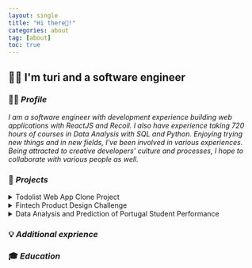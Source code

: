 ```yaml
---
layout: single
title: "Hi there👋!"
categories: about
tag: [about]
toc: true
---
```


## 👩‍💻 I'm turi and a software engineer

### 🙋‍♀️ _Profile_

<i>I am a software engineer with development experience building web applications with ReactJS and Recoil. I also have experience taking 720 hours of courses in Data Analysis with SQL and Python. Enjoying trying new things and in new fields, I've been involved in various experiences. Being attracted to creative developers' culture and processes, I hope to collaborate with various people as well.</i>

### 🚀 _Projects_

<details>
      <summary>Todolist Web App Clone Project</summary> 
      <i>December 2021 - Present</i>
      <br>
      <img src="about/images/2022-07-27-first/todo clone.gif"> <br>
      <i>▪ Developed front-end user experience using React JS, Recoil, Material UI, and REST APIs<br>
      ▪ Built app with React and while managing State through Asynchronous Recoil Atom<br>
      ▪ Analyzed the target application's structure to clone<br></i> <br>
</details>
<details>
      <summary>Fintech Product Design Challenge</summary>
      <i>June 2021 - August 2021</i>
      <br>
      <i>▪ Designed an idea, showing investment information and the correlation between social network service analysis and stock price<br>
      ▪ Had interviews with 10 target users and conducted paper research on 100 potential customers<br>
      ▪ Selected final 15 teams and won $1,000 budget for Toaster service idea<br></i> <br>
</details>
<details>
      <summary>Data Analysis and Prediction of Portugal Student Performance</summary>
      <i>October 2021 - November 2021</i>
      <br>
      <i>▪ Analyzed to identify the main variables that affect the students' final grades and find better combinations of variables<br>
      ▪ Used machine learning with Random Forest Model of scikit-learn in Python<br>
      ▪ Searched related research and papers to analyze given data set<br></i> <br>
<br>
</details>

### 💡 _Additional exprience_

### 🎓 _Education_

<br>
